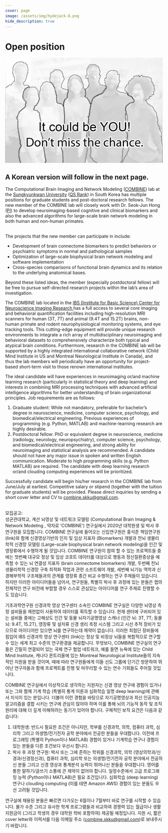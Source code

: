 ```yaml
---
cover: page
image: /assets/img/hydejack-8.png
hide_description: true
---
```


# Open position
![future student](/assets/img/future_students3.jpg)

## A Korean version will follow in the next page.
<div style="text-align:left">The Computational Brain Imaging and Network Modeling (<a href="https://combinelab.net">COMBINE</a>) lab at the <a href="https://www.skku.edu/eng/index.do">Sungkyunkwan University</a> (<a href="https://www.topuniversities.com/universities/sungkyunkwan-universityskku">QS Rank</a>) in South Korea has multiple positions for graduate students and post-doctoral research fellows. The new member of the COMBINE lab will closely work with Dr. Seok-Jun Hong (<a href="https://combinelab.net/resume/">PI</a>) to develop neuroimaging-based cognitive and clinical biomarkers and also the advanced algorithms for large-scale brain network modeling in both human and non-human primates. <br/><br/></div>

The projects that the new member can participate in include:
- Development of brain connectome biomarkers to predict behaviors or psychiatric symptoms in normal and pathological samples
- Optimization of large-scale biophysical brain network modeling and software implementation
- Cross-species comparisons of functional brain dynamics and its relation to the underlying anatomical bases. 

Beyond these listed ideas, the member (especially postdoctoral fellow) will be free to pursue self-directed research projects within the lab’s area of investigation.<br/>

The COMBINE lab located in the <a href="https://cnir.ibs.re.kr/html/cnir_en/"> IBS (Institute for Basic Science) Center for Neuroscience Imaging Research </A>has a full access to several core imaging and behavioral quantification facilities including high-resolution MRI scanners for human (3T, 7T) and animal (9.4T and 15.2T) brains, non-human primate and rodent neurophysiological monitoring systems, and eye tracking tools. This cutting-edge equipment will provide unique research environments to integrate a rich array of multidisciplinary neuroimaging and behavioral datasets to comprehensively characterize both typical and atypical brain conditions. Furthermore, research in the COMBINE lab will be supported by a highly integrated international collaborative network (Child Mind Institute in US and Montreal Neurological Institute in Canada), and thus the lab members will periodically have an opportunity for project-based short-term visit to those renown international institutes. 

The ideal candidate will have experiences in neuroimaging or/and machine learning research (particularly in statistical theory and deep learning) and interests in combining MRI processing techniques with advanced artificial intelligence algorithms for better understanding of brain organizational principles. Job requirements are as follows: 
1.	Graduate student: While not mandatory, preferable for bachelor’s degree in neuroscience, medicine, computer science, psychology, and biomedical/electrical engineering. Previous experiences of programming (e.g. Python, MATLAB) and machine-learning research are highly desirable. 
2.	Postdoctoral fellow: PhD or equivalent degree in neuroscience, medicine (radiology, neurology, neuropsychiatry), computer science, psychology, and biomedical/electrical engineering, and strong ability for neuroimaging and statistical analysis are recommended. A candidate should not have any major issue in spoken and written English communication. Moderate to high programming skills (e.g. Python MATLAB) are required. The candidate with deep learning research or/and clouding computing experiences will be prioritized. 

Successfully candidate will begin his/her research in the COMBINE lab from June/July at earliest. Competitive salary or stipend (together with the tuition for graduate students) will be provided. Please direct inquiries by sending a short cover letter and CV to combine.skku@gmail.com.
<br/>
<br/>
<div style="text-align:left">모집공고:<br/>
성균관대학교, 계산 뇌영상 및 네트워크 모델링 (Computational Brain Imaging & Network Modeling , 약자로 ‘COMBINE’) 연구실에서 2020년 대학원생 및 박사 후 연구원을 모집합니다. COMBINE 연구실에 들어오는 신입연구원은 홍석준 책임연구원 (link)와 함께 신경영상기반의 인지 및 임상 지표자 (Biomarkers) 개발과 전뇌 생물리학적 신경망 모델링 (Large-scale biophysical brain network modeling)을 인간 및 영장류에서 수행하게 될 것입니다. COMBINE 연구원이 참여 할 수 있는 프로젝트들 중에는 첫번째 대규모 정상 및 임상 코호트 데이터를 대상으로 행동과 정신질환증상을 예측할 수 있는 뇌 연결성 지표자 (brain connectome biomarkers) 개발, 두번째 전뇌 생물리학적 신경망 구축 최적화 작업과 관련 소프트웨어 개발, 세번째 뇌기능 역학과 신경해부학적 구조체들과의 관계를 영장류 종간 비교 수행하는 연구 주제들이 있습니다. 하지만 이러한 아이디어들을 넘어서, 연구원들, 특별히 박사 후 과정에 있는 분들은 랩의 전체적인 연구 비전에 부합할 경우 스스로 관심있는 아이디어를 연구 주제로 진행할 수도 있습니다.

기초과학연구원 신경과학 영상 연구센터 소속인 COMBINE 연구실은 다양한 뇌영상 측정 설비들을 제한없이 사용하여 데이터를 획득할 수 있습니다. 현재 센터에 구비되어 있는 설비들 중에는 고해상도 인간 및 동물 뇌자기공명영상 스캐너 (인간 뇌: 3T, 7T; 동물 뇌: 9.4T, 15.2T), 영장류 및 설치류 신경 생리 측정 시스템 그리고 시선 추적 장비가 있으므로 아이디어만 있으면 뇌를 연구하는데 제약이 없습니다. 이러한 최첨단 장비들에 힘입어 IBS 신경과학 영상 연구센터 (link)는 정상 및 비정상 뇌들을 복합적으로 연구할 수 있는 세계 최고 수준의 연구환경을 제공합니다. 무엇보다, COMBINE 연구실의 연구들은 긴밀히 연결되어 있는 국제 연구 협업 네트워크, 예를 들면 뉴욕에 있는 Child Mind Institute, 캐나다 몬트리올에 있는 Montreal Neurological Institute들의 지속적인 지원을 받을 것이며, 때에 따라 연구원들에게 이들 선도 그룹에 단기간 방문하여 뛰어난 연구자들과 함께 프로젝트를 진행 및 마무리할 수 있는 연수 기회들도 주어질 것입니다. 

COMBINE 연구실에서 이상적으로 생각하는 지원자는 신경 영상 연구에 경험이 있거나 또는 그와 함께 기계 학습 (특별히 통계 이론과 심화학습 일명 deep learning)에 관해서 지식이 있는 분입니다. 더불어 이런 경험을 바탕으로 자기공명영상과 최신 인공지능 알고리즘을 결합 시키는 연구에 관심이 많아야 하며 이를 통해 뇌의 기능적 동작 및 조직 원리에 대해 더 깊게 이해하려는 동기가 있어야 합니다. 구체적인 보직 요건은 다음과 같습니다:
1.	대학원생: 반드시 필요한 조건은 아니지만, 학부를 신경과학, 의학, 컴퓨터 과학, 심리학 그리고 의생명/전기전자 공학 분야에서 전공한 분들을 우대합니다. 이전에 프로그래밍 (특별히 Python이나 MATLAB) 경험이 있거나 기계학습 연구나 경험이 있는 분들을 다른 조건보다 우선시 합니다. 
2.	박사 후 과정 연구원: 박사 또는 그에 준하는 학위를 신경과학, 의학 (영상의학과/신경과/신경정신과), 컴퓨터 과학, 심리학 또는 의생명/전기전자 공학 분야에서 전공하신 분들 그리고 신경 영상과 통계분석 능력이 뛰어나신 분들을 우대합니다. 영어를 통한 말하기/글쓰기 소통에 큰 제약이 없어야 합니다. 일정수준에서 고급 프로그래밍 능력 (Python이나 MATLAB)은 필요 조건입니다. 심화학습 (deep learning) 연구나 clouding computing (이를 테면 Amazon AWS) 경험이 있는 분들도 우선 고려될 것입니다.

연구실에 채용된 분들은 빠르면 다가오는 6월이나 7월부터 바로 연구를 시작할 수 있습니다. 물가 수준 그리고 유사한 학계 프로그램들과 비교하여 경쟁력 있는 월급이나 생활 지원금이 (그리고 학생의 경우 대학원 학비 포함하여) 제공될 예정입니다. 지원 시, 짧은 cover letter와 이력서를 다음 이메일 주소 (combine.skku@gmail.com)로 보내주시기 바랍니다.</div>
